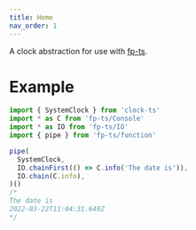 ```yaml
---
title: Home
nav_order: 1
---
```


A clock abstraction for use with [fp-ts].

# Example

```ts
import { SystemClock } from 'clock-ts'
import * as C from 'fp-ts/Console'
import * as IO from 'fp-ts/IO'
import { pipe } from 'fp-ts/function'

pipe(
  SystemClock,
  IO.chainFirst(() => C.info('The date is')),
  IO.chain(C.info),
)()
/*
The date is
2022-03-22T11:04:31.640Z
*/
```

[fp-ts]: https://gcanti.github.io/fp-ts/
